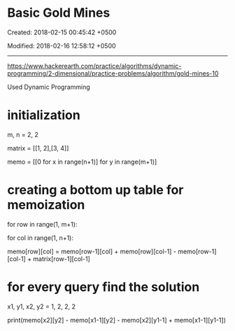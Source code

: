 # Basic Gold Mines

Created: 2018-02-15 00:45:42 +0500

Modified: 2018-02-16 12:58:12 +0500

---

<https://www.hackerearth.com/practice/algorithms/dynamic-programming/2-dimensional/practice-problems/algorithm/gold-mines-10>

Used Dynamic Programming

# initialization

m, n = 2, 2

matrix = [[1, 2],[3, 4]]

memo = [[0 for x in range(n+1)] for y in range(m+1)]

# creating a bottom up table for memoization

for row in range(1, m+1):

for col in range(1, n+1):

memo[row][col] = memo[row-1][col] + memo[row][col-1] - memo[row-1][col-1] + matrix[row-1][col-1]

# for every query find the solution

x1, y1, x2, y2 = 1, 2, 2, 2

print(memo[x2][y2] - memo[x1-1][y2] - memo[x2][y1-1] + memo[x1-1][y1-1])
